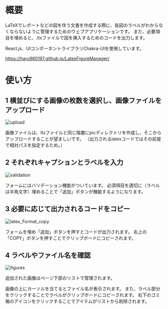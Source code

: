 # 概要

LaTeXでレポートなどの図を伴う文書を作成する際に、各図のラベルがわからなくならないように管理するためのウェブアプリケーションです。
また、必要項目を埋めると、.ltxファイルで図を挿入するためのコードを出力します。

React.js、UIコンポーネントライブラリChakra-UIを使用しています。

https://haru960197.github.io/LatexFigureManager/

# 使い方

## 1 横並びにする画像の枚数を選択し、画像ファイルをアップロード

![upload](https://github.com/haru960197/LatexFigureManager/assets/124692504/3bb5e403-a1f5-4c70-953a-6142c0d42294)

画像ファイルは、ltxファイルと同じ階層にpicディレクトリを作成し、そこからアップロードすることが望ましいです。
（出力されるlatexコードではその前提で相対パスを指定するため。）

## 2 それぞれキャプションとラベルを入力

![validation](https://github.com/haru960197/LatexFigureManager/assets/124692504/9ebd6dab-30e4-417c-a825-ce288aacfa75)

フォームにはバリデーション機能がついています。
必須項目を適切に（ラベルは半角文字）埋めることで「追加」ボタンが機能するようになります。

## 3 必要に応じて出力されるコードをコピー

![latex_Format_copy](https://github.com/haru960197/LatexFigureManager/assets/124692504/e7250784-f325-491c-b73d-06dbd45dda01)

フォームを埋め「追加」ボタンを押すとコードが出力されます。
右上の「COPY」ボタンを押すことでクリップボードにコピーされます。

## 4 ラベルやファイル名を確認

![figures](https://github.com/haru960197/LatexFigureManager/assets/124692504/189a918e-8d66-41b9-9998-4690d30cc316)

追加された画像はページ下部のリストで管理されます。

画像の上にカーソルを当てるとファイル名が表示されます。
また、ラベル部分をクリックすることでラベルがクリップボードにコピーされます。
右下のゴミ箱のアイコンをクリックすることでアイテムがリストから削除されます。

